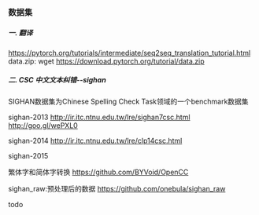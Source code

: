 


### 数据集
##### 一. 翻译
https://pytorch.org/tutorials/intermediate/seq2seq_translation_tutorial.html
data.zip:
wget https://download.pytorch.org/tutorial/data.zip

##### 二. CSC 中文文本纠错--sighan
SIGHAN数据集为Chinese Spelling Check Task领域的一个benchmark数据集

sighan-2013
http://ir.itc.ntnu.edu.tw/lre/sighan7csc.html
http://goo.gl/wePXL0

sighan-2014
http://ir.itc.ntnu.edu.tw/lre/clp14csc.html

sighan-2015

繁体字和简体字转换
https://github.com/BYVoid/OpenCC

sighan_raw:预处理后的数据
https://github.com/onebula/sighan_raw


todo